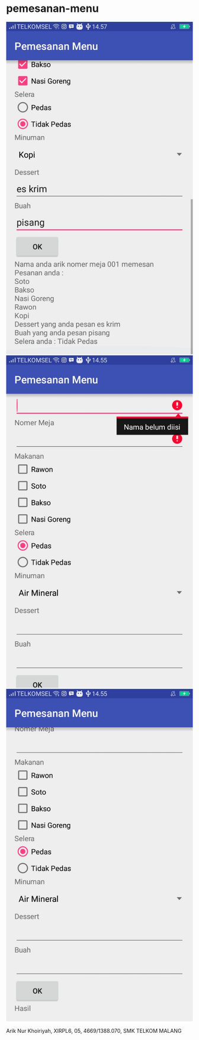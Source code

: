 # pemesanan-menu
![Alt text](https://github.com/ariknk/pemesanan-menu/blob/master/WhatsApp%20Image%202016-09-11%20at%2014.59.17.jpeg "ScreenShot 1")
![Alt text](https://github.com/ariknk/pemesanan-menu/blob/master/WhatsApp%20Image%202016-09-11%20at%2014.59.17(1).jpeg "ScreenShot 2")
![Alt text](https://github.com/ariknk/pemesanan-menu/blob/master/WhatsApp%20Image%202016-09-11%20at%2014.59.17(2).jpeg "ScreenShot 3")

Arik Nur Khoiriyah, XIRPL6, 05, 4669/1388.070, SMK TELKOM MALANG
